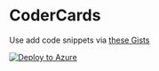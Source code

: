 # CoderCards

Use add code snippets via [these Gists](https://gist.github.com/lindydonna/869c5af532c91729d0bf51686e78ecb9)

[![Deploy to Azure](http://azuredeploy.net/deploybutton.png)](https://portal.azure.com/#create/Microsoft.Template/uri/https%3A%2F%2Fraw.githubusercontent.com%2Flindydonna%2Fcodercards%2Fmaster%2Fazuredeploy.json)